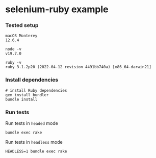 # selenium-ruby example

### Tested setup

```
macOS Monterey
12.6.4
```
```
node -v
v19.7.0
```
```
ruby -v
ruby 3.1.2p20 (2022-04-12 revision 4491bb740a) [x86_64-darwin21]
```

### Install dependencies

```
# install Ruby dependencies
gem install bundler
bundle install
```

### Run tests

Run tests in `headed` mode
```
bundle exec rake
```

Run tests in `headless` mode
```
HEADLESS=1 bundle exec rake
```
